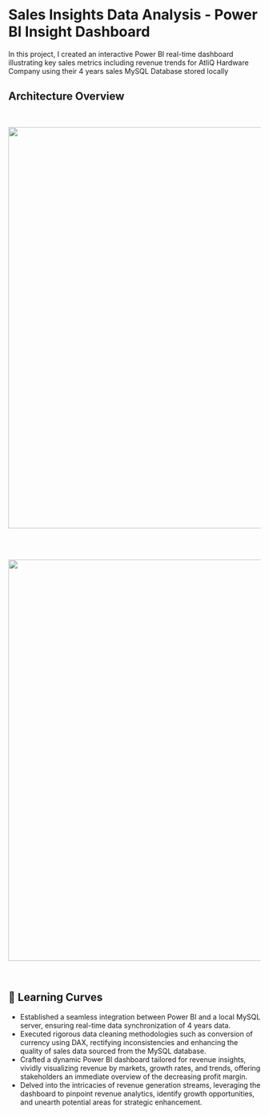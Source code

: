 # Sales Insights Data Analysis - Power BI Insight Dashboard

In this project, I created an interactive Power BI real-time dashboard illustrating key sales metrics including revenue trends for AtliQ Hardware Company using their 4 years sales MySQL Database stored locally

## Architecture Overview

<br/>
<p align="center">
  <img src="https://res.cloudinary.com/dosoz454f/image/upload/v1696317047/Data_Scientist_Portfolio_1_l0bqzn.png" width="800"/>
</p>
<br/>

<br/>
<p align="center">
  <img src="https://res.cloudinary.com/dosoz454f/image/upload/v1696317707/Data_Scientist_Portfolio_1_edited_mp5gih.png" width="800"/>
</p>
<br/>

## :page_with_curl: Learning Curves
- Established a seamless integration between Power BI and a local MySQL server, ensuring real-time data synchronization of 4 years data.
- Executed rigorous data cleaning methodologies such as conversion of currency using DAX, rectifying inconsistencies and enhancing the quality of sales data sourced from the MySQL database.
- Crafted a dynamic Power BI dashboard tailored for revenue insights, vividly visualizing revenue by markets, growth rates, and trends, offering stakeholders an immediate overview of the decreasing profit margin.
- Delved into the intricacies of revenue generation streams, leveraging the dashboard to pinpoint revenue analytics, identify growth opportunities, and unearth potential areas for strategic enhancement.
